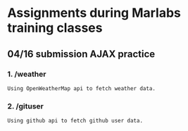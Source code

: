 # Assignments during Marlabs training classes

## 04/16 submission AJAX practice

### 1. /weather
	Using OpenWeatherMap api to fetch weather data.

### 2. /gituser
	Using github api to fetch github user data.

